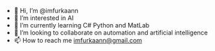 - 👋 Hi, I’m @imfurkaann
- 👀 I’m interested in AI
- 🌱 I’m currently learning C# Python and MatLab
- 💞️ I’m looking to collaborate on automation and artificial intelligence
- 📫 How to reach me imfurkaann@gmail.com

<!---
imfurkaann/imfurkaann is a ✨ special ✨ repository because its `README.md` (this file) appears on your GitHub profile.
You can click the Preview link to take a look at your changes.
--->
